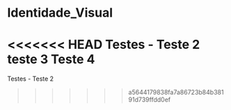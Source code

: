 # Identidade_Visual

<<<<<<< HEAD
Testes - Teste 2 teste 3 Teste 4
=======
Testes - Teste 2
>>>>>>> a5644179838fa7a86723b84b38191d739ffdd0ef
